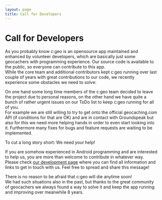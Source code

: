 ```yaml
---
layout: page
title: Call for Developers
---
```


# Call for Developers

As you probably know c:geo is an opensource app maintained and enhanced by volunteer developers, which are basically just some geocachers with programming experience. Our source code is available to the public, so everyone can contribute to this app.  
While the core team and additional contributors kept c:geo running over last couple of years with great contributions to our code, we recently experience some obstacles we need to solve:

On one hand some long time members of the c:geo team decided to leave the project due to personal reasons, on the other hand we have quite a bunch of rather urgent issues on our ToDo list to keep c:geo running for all of you.  
For example we are still willing to try to get onto the official geocaching.com API (if conditions for that are OK) and are in contact with Groundspeak but also for this we need more helping hands in order to even start looking into it. Furthermore many fixes for bugs and feature requests are waiting to be implemented.

To cut a long story short: We need your help!

If you are somehow experienced in Android programming and are interested to help us, you are more than welcome to contribute in whatever way. Please check [our development page](/development) where you can find all information and links to get in touch with us. Feel free to spread and share this message!

There is no reason to be afraid that c:geo will die anytime soon!  
We had such situations also in the past, but thanks to the great community of geocachers we always found a way to solve it and keep the app running and improving over meanwhile 8 years.
